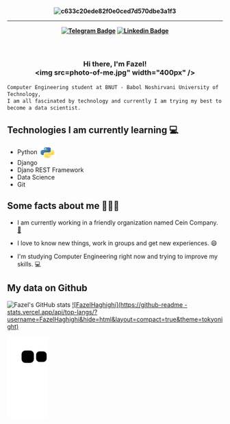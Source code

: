 <h4 align="center">
 
![c633c20ede82f0e0ced7d570dbe3a1f3](https://user-images.githubusercontent.com/70382532/138322189-2db8df52-9dcb-40a0-88a8-c365466bd33d.gif)

<hr>

[![Telegram Badge](https://img.shields.io/badge/-Telegram-blue?style=for-the-badge&logo=Facebook&logoColor=white&link=https://github.com/FazelHaghighi)](https://t.me/pingpongplayer)
[![Linkedin Badge](https://img.shields.io/badge/-Linkedin-blue?style=for-the-badge&logo=Linkedin&logoColor=white&link=https://github.com/FazelHaghighi)](https://www.linkedin.com/in/mohammadfazel-abdhaghighi-33912a234)
</h4>

<h3 align="center">  <br>

Hi there, I'm Fazel! 
<br> 
<img src=photo-of-me.jpg" width="400px" />

</h3> 

``` 
Computer Engineering student at BNUT - Babol Noshirvani University of Technology, 
I am all fascinated by technology and currently I am trying my best to become a data scientist. 
``` 
## Technologies I am currently learning 💻 

  - Python <img align="center" alt="Rafa-Python" height="30" width="40" src="https://raw.githubusercontent.com/devicons/devicon/master/icons/python/python-original.svg">
  - Django
  - Djano REST Framework 
  - Data Science  
  - Git 

## Some facts about me 👨🏻‍💻 

- I am currently working in a friendly organization named Cein Company. [:link:](https://github.com/Cein-Company) 

- I love to know new things, work in groups and get new experiences. 😄 

- I'm studying Computer Engineering right now and trying to improve my skills. 💻 

## My data on Github 

<!-- <span style="height "> 
![Fazel's GitHub stats](https://github-readme-stats.vercel.app/api?username=FazelHaghighi&show_icons=true&theme=tokyonight) 
< /span> --> 

![Fazel's GitHub stats](https://github-readme-stats.vercel.app/api?username=FazelHaghighi&show_icons=true&theme=tokyonight) 
[![FazelHaghighi](https://github-readme -stats.vercel.app/api/top-langs/?username=FazelHaghighi&hide=html&layout=compact=true&theme=tokyonight)](https://github.com/FazelHaghighi/) 
<!-- ![Top Langs](https ://github-readme-stats.vercel.app/api/top-langs/?username=FazelHaghighi&layout=compact&theme=tokyonight) --> 
![Snake animation](https://github.com/rafaballerini/rafaballerini/blob/output/github-contribution-grid-snake.svg)
